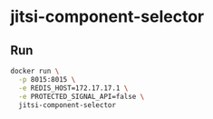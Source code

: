 # jitsi-component-selector

## Run

```bash
docker run \
  -p 8015:8015 \
  -e REDIS_HOST=172.17.17.1 \
  -e PROTECTED_SIGNAL_API=false \
  jitsi-component-selector
```
